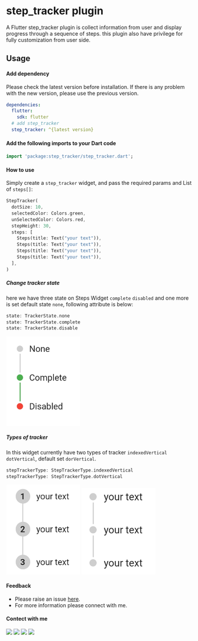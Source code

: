 # step_tracker plugin

A Flutter step_tracker plugin is collect information from user and display progress through a sequence of steps. this plugin also have privilege for fully customization from user side.

## Usage

#### Add dependency

Please check the latest version before installation. If there is any problem with the new version, please use the previous version.

```yaml
dependencies:
  flutter:
    sdk: flutter
  # add step_tracker
  step_tracker: ^{latest version}
```

#### Add the following imports to your Dart code

```dart
import 'package:step_tracker/step_tracker.dart';
```

#### How to use
Simply create a ```step_tracker``` widget, and pass the required params and List of ```steps[]```:

```dart
StepTracker(
  dotSize: 10,
  selectedColor: Colors.green,
  unSelectedColor: Colors.red,
  stepHeight: 30,
  steps: [
    Steps(title: Text("your text")),
    Steps(title: Text("your text")),
    Steps(title: Text("your text")),
    Steps(title: Text("your text")),
  ],
)
```

##### Change tracker state
here we have three state on Steps Widget ```complete``` ```disabled``` and one more is set default state ```none```, following attribute is below:

```dart
state: TrackerState.none
state: TrackerState.complete
state: TrackerState.disable
```
<img src="https://github.com/Roshannahak/step_tracker/blob/main/screenshots/s1.jpg?raw=true" width="200"/>

##### Types of tracker
In this widget currently have two types of tracker ```indexedVertical``` ```dotVertical```, default set ```dorVertical```.

```dart
stepTrackerType: StepTrackerType.indexedVertical
stepTrackerType: StepTrackerType.dotVertical
```
<img src="https://github.com/Roshannahak/step_tracker/blob/main/screenshots/s2.jpg?raw=true" width="200"/>  <img src="https://github.com/Roshannahak/step_tracker/blob/main/screenshots/s3.jpg?raw=true" width="200"/>

#### Feedback
* Please raise an issue <a href = "https://github.com/Roshannahak/step_tracker/issues">here</a>.
* For more information please connect with me.

#### Contect with me
<a href="https://github.com/Roshannahak"><img src= "https://img.icons8.com/ios-glyphs/344/github.png" width = "40px"/></a> <a href="https://www.linkedin.com/in/roshan-nahak-a15833193"><img src= "https://img.icons8.com/color/344/linkedin.png" width = "40px"/></a> <a href="mailto:roshannahakofficial@gmail.com"><img src= "https://img.icons8.com/color/344/gmail-new.png" width = "40px"/></a> <a href="https://www.facebook.com/roshan.nahak.16/"><img src= "https://img.icons8.com/color/344/facebook-new.png" width = "40px"/></a>

